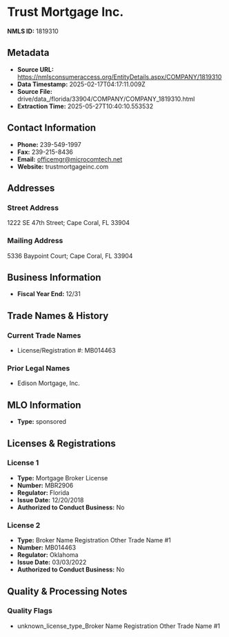 # Trust Mortgage Inc.

**NMLS ID:** 1819310

## Metadata
- **Source URL:** https://nmlsconsumeraccess.org/EntityDetails.aspx/COMPANY/1819310
- **Data Timestamp:** 2025-02-17T04:17:11.009Z
- **Source File:** drive/data_/florida/33904/COMPANY/COMPANY_1819310.html
- **Extraction Time:** 2025-05-27T10:40:10.553532

## Contact Information
- **Phone:** 239-549-1997
- **Fax:** 239-215-8436
- **Email:** officemgr@microcomtech.net
- **Website:** trustmortgageinc.com

## Addresses
### Street Address
1222 SE 47th Street; Cape Coral, FL 33904

### Mailing Address
5336 Baypoint Court; Cape Coral, FL 33904

## Business Information
- **Fiscal Year End:** 12/31

## Trade Names & History
### Current Trade Names
- License/Registration #: MB014463

### Prior Legal Names
- Edison Mortgage, Inc.

## MLO Information
- **Type:** sponsored

## Licenses & Registrations

### License 1
- **Type:** Mortgage Broker License
- **Number:** MBR2906
- **Regulator:** Florida
- **Issue Date:** 12/20/2018
- **Authorized to Conduct Business:** No

### License 2
- **Type:** Broker Name Registration Other Trade Name #1
- **Number:** MB014463
- **Regulator:** Oklahoma
- **Issue Date:** 03/03/2022
- **Authorized to Conduct Business:** No

## Quality & Processing Notes
### Quality Flags
- unknown_license_type_Broker Name Registration Other Trade Name #1
